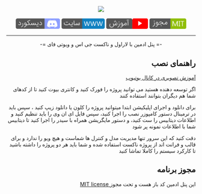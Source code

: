 <p align="center"><a href="https://laravel.com" target="_blank"><img src="https://raw.githubusercontent.com/laravel/art/master/logo-lockup/5%20SVG/2%20CMYK/1%20Full%20Color/laravel-logolockup-cmyk-red.svg" width="400"></a></p>

<p align="center">
<a href="https://discord.gg/ENuwQP6H" target="_blank"><img src="public/images/discord.png" width="118"  alt="youtube"></a>
<a href="https://www.laranuxt.ir" target="_blank"><img src="public/images/www.png" width="115"  alt="youtube"></a>
<a href="https://www.youtube.com/playlist?list=PLXChBR5rCkrheZRydB6C-ohLMGL1Q6gGz" target="_blank"><img src="public/images/youtube.png" width="111"  alt="youtube"></a>
<a href="https://opensource.org/licenses/MIT" target="_blank"><img src="public/images/license.png" width="98" alt="License"></a>
</p>

<hr>

<p align="center">-= پنل ادمین با لاراول و ناکست جی اس و ویوتی فای =-</p>

## <div align="right">راهنمای نصب</div>

<div align="right">
<p><a href="https://www.youtube.com/playlist?list=PLXChBR5rCkrheZRydB6C-ohLMGL1Q6gGz" target="_blank">آموزش تصویری در کانال یوتیوب</a></p>
<p>اگر توسعه دهنده هستید می توانید پروژه را فورک کنید و کانتری بیوت کنید تا از کدهای شما هم دیگران بتوانند استفاده کنند</p>
<p>برای دانلود و اجرای اپلیکیشن ابتدا میتوانید پروژه را کلون یا دانلود زیپ کنید ، سپس باید در ترمینال دستور کامپوزر نصب را اجرا کنید، سپس فایل ای ان وی را باید تنظیم کنید و اطلاعات دیتابیس را ست کنید، و دستور مایگریشن همراه با سیدر را اجرا کنید تا دیتابیس شما با اطلاعات نمونه پر شود</p>
<p>دقت کنید که این سرور تنها مدیریت مدل و کنترل ها شماست و هیچ ویو را ندارد و برای قالب و فرانت اند از پروژه ناکست استفاده شده و شما باید هر دو پروژه را داشته باشید تا کارکرد سیستم را کاملا تماشا کنید</p>
</div>

## <div align="right">مجوز برنامه</div>
<p align="right"><a href="https://opensource.org/licenses/MIT" target="_blank">MIT license </a>این پنل ادمین کد باز هست و تحت مجوز</p>

